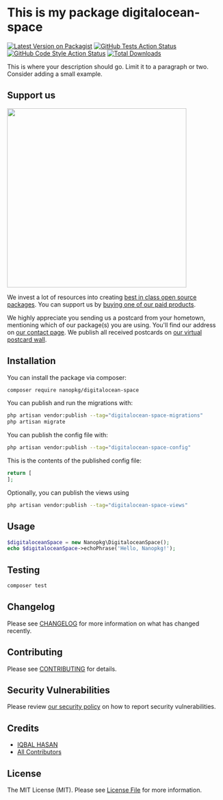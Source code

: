 # This is my package digitalocean-space

[![Latest Version on Packagist](https://img.shields.io/packagist/v/nanopkg/digitalocean-space.svg?style=flat-square)](https://packagist.org/packages/nanopkg/digitalocean-space)
[![GitHub Tests Action Status](https://img.shields.io/github/actions/workflow/status/nanopkg/digitalocean-space/run-tests.yml?branch=main&label=tests&style=flat-square)](https://github.com/nanopkg/digitalocean-space/actions?query=workflow%3Arun-tests+branch%3Amain)
[![GitHub Code Style Action Status](https://img.shields.io/github/actions/workflow/status/nanopkg/digitalocean-space/fix-php-code-style-issues.yml?branch=main&label=code%20style&style=flat-square)](https://github.com/nanopkg/digitalocean-space/actions?query=workflow%3A"Fix+PHP+code+style+issues"+branch%3Amain)
[![Total Downloads](https://img.shields.io/packagist/dt/nanopkg/digitalocean-space.svg?style=flat-square)](https://packagist.org/packages/nanopkg/digitalocean-space)

This is where your description should go. Limit it to a paragraph or two. Consider adding a small example.

## Support us

[<img src="https://github-ads.s3.eu-central-1.amazonaws.com/digitalocean-space.jpg?t=1" width="419px" />](https://spatie.be/github-ad-click/digitalocean-space)

We invest a lot of resources into creating [best in class open source packages](https://spatie.be/open-source). You can support us by [buying one of our paid products](https://spatie.be/open-source/support-us).

We highly appreciate you sending us a postcard from your hometown, mentioning which of our package(s) you are using. You'll find our address on [our contact page](https://spatie.be/about-us). We publish all received postcards on [our virtual postcard wall](https://spatie.be/open-source/postcards).

## Installation

You can install the package via composer:

```bash
composer require nanopkg/digitalocean-space
```

You can publish and run the migrations with:

```bash
php artisan vendor:publish --tag="digitalocean-space-migrations"
php artisan migrate
```

You can publish the config file with:

```bash
php artisan vendor:publish --tag="digitalocean-space-config"
```

This is the contents of the published config file:

```php
return [
];
```

Optionally, you can publish the views using

```bash
php artisan vendor:publish --tag="digitalocean-space-views"
```

## Usage

```php
$digitaloceanSpace = new Nanopkg\DigitaloceanSpace();
echo $digitaloceanSpace->echoPhrase('Hello, Nanopkg!');
```

## Testing

```bash
composer test
```

## Changelog

Please see [CHANGELOG](CHANGELOG.md) for more information on what has changed recently.

## Contributing

Please see [CONTRIBUTING](CONTRIBUTING.md) for details.

## Security Vulnerabilities

Please review [our security policy](../../security/policy) on how to report security vulnerabilities.

## Credits

- [IQBAL HASAN](https://github.com/IQBAL)
- [All Contributors](../../contributors)

## License

The MIT License (MIT). Please see [License File](LICENSE.md) for more information.
